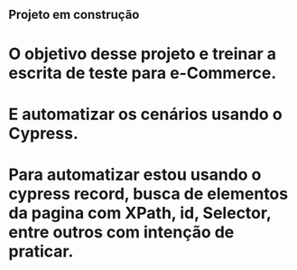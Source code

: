 ## Projeto em construção


# O objetivo desse projeto e treinar a escrita de teste para e-Commerce.
# E automatizar os cenários usando o Cypress. 
# Para automatizar estou usando o cypress record, busca de elementos da pagina com XPath, id, Selector, entre outros com intenção de praticar.




